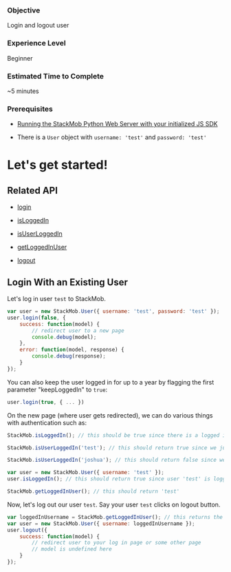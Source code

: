 <h3>Objective</h3>
Login and logout user

<h3>Experience Level</h3>
Beginner

<h3>Estimated Time to Complete</h3>
~5 minutes

<h3>Prerequisites</h3>

* <a href="https://dashboard.stackmob.com/sdks/js/config" target="_blank">Running the StackMob Python Web Server with your initialized JS SDK</a>

* There is a `User` object with `username: 'test'` and `password: 'test'`

<h1>Let's get started!</h1>

<h2>Related API</h2>

* <a href="https://developer.stackmob.com/sdks/js/api#a-login" target="_blank">login</a>

* <a href="https://developer.stackmob.com/sdks/js/api#a-isloggedin_-_stackmob" target="_blank">isLoggedIn</a>

* <a href="https://developer.stackmob.com/sdks/js/api#a-isuserloggedin" target="_blank">isUserLoggedIn</a>

* <a href="https://developer.stackmob.com/sdks/js/api#a-getloggedinuser" target="_blank">getLoggedInUser</a>

* <a href="https://developer.stackmob.com/sdks/js/api#a-logout" target="_blank">logout</a>

<h2>Login With an Existing User</h2>

Let's log in user `test` to StackMob.

```js
var user = new StackMob.User({ username: 'test', password: 'test' });
user.login(false, {
	success: function(model) {
		// redirect user to a new page
		console.debug(model);
	},
	error: function(model, response) {
		console.debug(response);
	}
});
```

You can also keep the user logged in for up to a year by flagging the first parameter "keepLoggedIn" to `true`:

```js
user.login(true, { ... })
```

On the new page (where user gets redirected), we can do various things with authentication such as:

```js
StackMob.isLoggedIn(); // this should be true since there is a logged in user

StackMob.isUserLoggedIn('test'); // this should return true since we just logged 'test' in to your webapp

StackMob.isUserLoggedIn('joshua'); // this should return false since we did not log in with user 'joshua'

var user = new StackMob.User({ username: 'test' });
user.isLoggedIn(); // this should return true since user 'test' is logged in

StackMob.getLoggedInUser(); // this should return 'test'
```

Now, let's log out our user `test`. Say your user `test` clicks on logout button.

```js
var loggedInUsername = StackMob.getLoggedInUser(); // this returns the username for the logged in user
var user = new StackMob.User({ username: loggedInUsername });
user.logout({
	success: function(model) {
		// redirect user to your log in page or some other page
		// model is undefined here
	}
});
```

